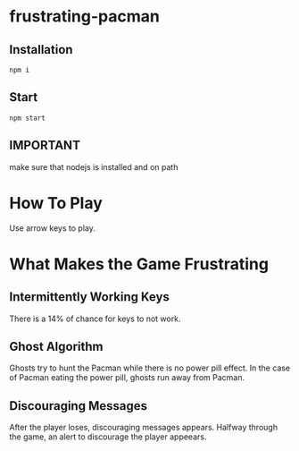 # frustrating-pacman
## Installation
```npm i```
## Start
```npm start```
## IMPORTANT
make sure that nodejs is installed and on path
# How To Play
Use arrow keys to play.
# What Makes the Game Frustrating
## Intermittently Working Keys
There is a 14% of chance for keys to not work.
## Ghost Algorithm
Ghosts try to hunt the Pacman while there is no power pill effect. In the case of Pacman eating the power pill, ghosts run away from Pacman.
## Discouraging Messages
After the player loses, discouraging messages appears. Halfway through the game, an alert to discourage the player appeears.
